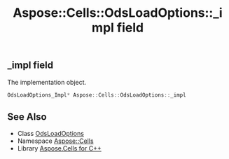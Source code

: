 ﻿---
title: Aspose::Cells::OdsLoadOptions::_impl field
linktitle: _impl
second_title: Aspose.Cells for C++ API Reference
description: 'Aspose::Cells::OdsLoadOptions::_impl field. The implementation object in C++.'
type: docs
weight: 1200
url: /cpp/aspose.cells/odsloadoptions/_impl/
---
## _impl field


The implementation object.

```cpp
OdsLoadOptions_Impl* Aspose::Cells::OdsLoadOptions::_impl
```

## See Also

* Class [OdsLoadOptions](../)
* Namespace [Aspose::Cells](../../)
* Library [Aspose.Cells for C++](../../../)
